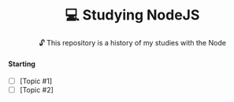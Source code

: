 <h1 align="center">💻 Studying NodeJS</h1>


<p align="center">🔓 This repository is a history of my studies with the Node </p>

#### Starting 

- [ ] [Topic #1]
- [ ] [Topic #2]
